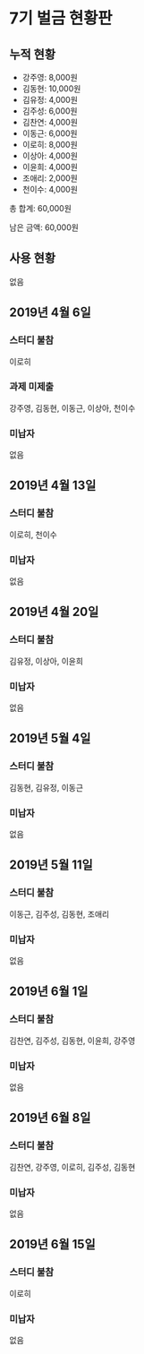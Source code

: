 # 7기 벌금 현황판

## 누적 현황

- 강주영: 8,000원
- 김동현: 10,000원
- 김유정: 4,000원
- 김주성: 6,000원
- 김찬연: 4,000원
- 이동근: 6,000원
- 이로히: 8,000원
- 이상아: 4,000원
- 이윤희: 4,000원
- 조애리: 2,000원
- 천이수: 4,000원

총 합계: 60,000원

남은 금액: 60,000원

## 사용 현황

없음

## 2019년 4월 6일

### 스터디 불참

이로히

### 과제 미제출

강주영, 김동현, 이동근, 이상아, 천이수

### 미납자

없음

## 2019년 4월 13일

### 스터디 불참

이로히, 천이수

### 미납자

없음

## 2019년 4월 20일

### 스터디 불참

김유정, 이상아, 이윤희

### 미납자

없음

## 2019년 5월 4일

### 스터디 불참

김동현, 김유정, 이동근

### 미납자

없음

## 2019년 5월 11일

### 스터디 불참

이동근, 김주성, 김동현, 조애리

### 미납자

없음

## 2019년 6월 1일

### 스터디 불참

김찬연, 김주성, 김동현, 이윤희, 강주영

### 미납자

없음

## 2019년 6월 8일

### 스터디 불참

김찬연, 강주영, 이로히, 김주성, 김동현

### 미납자

없음

## 2019년 6월 15일

### 스터디 불참

이로히

### 미납자

없음
